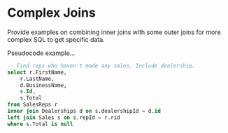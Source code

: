 # Complex Joins

Provide examples on combining inner joins with some outer joins for more complex SQL to get specific data.

Pseudocode example...

```sql
-- Find reps who haven't made any sales. Include dealership.
select r.FirstName,
    r.LastName,
    d.BusinessName,
    s.Id,
    s.Total
from SalesReps r
inner join Dealerships d on s.dealershipId = d.id
left join Sales s on s.repId = r.rid
where s.Total is null
```